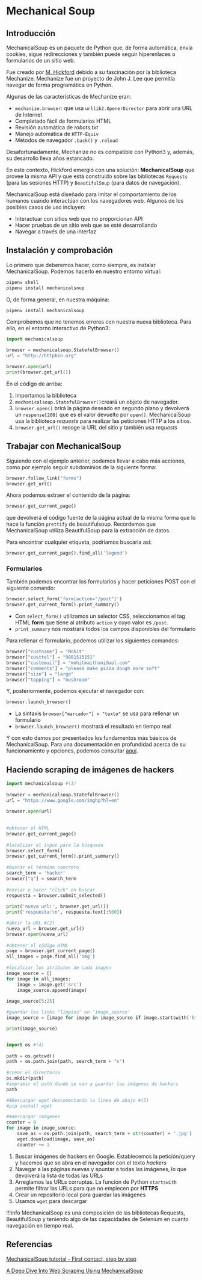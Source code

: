 # Mechanical Soup

## Introducción

MechanicalSoup es un paquete de Python que, de forma automática, envía cookies, sigue redirecciones y también puede seguir hiperenlaces o formularios de un sitio web.

Fue creado por [M. Hickford](https://github.com/hickford/) debido a su fascinación por la biblioteca Mechanize. Mechanize fue un proyecto de John J. Lee que permitia navegar de forma programática en Python.

Algunas de las características de Mechanize eran:

+ `mechanize.browser`: que usa `urllib2.OpenerDirector` para abrir una URL de Internet
+ Completado fácil de formularios HTML
+ Revisión automática de *robots.txt*
+ Manejo automática de `HTTP-Equiv`
+ Métodos de navegador `.back()` y `.reload`

Desafortunadamente, Mechanize no es compatible con Python3 y, además, su desarrollo lleva años estancado.

En este contexto, Hickford emergió con una solución: **MechanicalSoup** que provee la misma API y que está construido sobre las bibliotecas `Requests` (para las sesiones HTTP) y `BeautifulSoup` (para datos de navegación). 

MechanicalSoup está diseñado para imitar el comportamiento de los humanos cuando interactúan con los navegadores web. Algunos de los posibles casos de uso incluyen:

+ Interactuar con sitios web que no proporcionan API
+ Hacer pruebas de un sitio web que se esté desarrollando
+ Navegar a través de una interfaz

## Instalación y comprobación

Lo primero que deberemos hacer, como siempre, es instalar MechanicalSoup. Podemos hacerlo en nuestro entorno virtual:

```python
pipenv shell
pipenv install mechanicalsoup
```

O, de forma general, en nuestra máquina:

```python
pipenv install mechanicalsoup
```
Comprobemos que no tenemos errores con nuestra nueva biblioteca. Para ello, en el entorno interactivo de Python3:

```python
import mechanicalsoup

browser = mechanicalsoup.StatefulBrowser()
url = "http://httpbin.org"

browser.open(url)
print(browser.get_url())
```

En el código de arriba:

1. Importamos la biblioteca
2. `mechanicalsoup.StatefulBrowser()`creará un objeto de navegador. 
3. `browser.open()` brirá la página deseado en segundo plano y devolverá un `response[200]` que es el valor devuelto por `open()`.
    MechanicalSoup usa la biblioteca *requests* para realizar las peticiones HTTP a los sitios.
4.  `browser.get_url()` recoge la URL del sitio y también usa *requests*

## Trabajar con MechanicalSoup

Siguiendo con el ejemplo anterior, podemos llevar a cabo más acciones, como por ejemplo seguir subdominios de la siguiente forma:

```python
browser.follow_link("forms")
browser.get_url()
```

Ahora podemos extraer el contenido de la página:

```python
browser.get_current_page()
```

que devolverá el código fuente de la página actual de la misma forma que lo hace la función `prettify` de beautifulsoup. Recordemos que MechanicalSoup utiliza BeautifulSoup para la extracción de datos.

Para encontrar cualquier etiqueta, podríamos buscarla así:

```python
browser.get_current_page().find_all('legend')
```
### Formularios

También podemos encontrar los formularios y hacer peticiones POST con el siguiente comando:

```python
browser.select_form('form[action="/post"]')
browser.get_current_form().print_summary()
```

+ Con `select_form()` utilizamos un selector CSS, seleccionamos el tag HTML **form** que tiene al atributo `action` y cuyo valor es `/post`. 
+ `print_summary` nos mostrará todos los campos disponibles del formulario


Para rellenar el formulario, podemos utilizar los siguientes comandos:

```python
browser["custname"] = "Mohit"
browser["custtel"] = "9081515151"
browser["custemail"] = "mohitmaithani@aol.com"
browser["comments"] = "please make pizza dough more soft"
browser["size"] = "large"
browser["topping"] = "mushroom"
```

Y, posteriormente, podemos ejecutar el navegador con:

```python
browser.launch_browser()
```

+ La sintaxis `browser["marcador"] = "texto"` se usa para rellenar un formulario
+ `browser.launch_browser()` mostrará el resultado en tiempo real

Y con esto damos por presentados los fundamentos más básicos de MechanicalSoup. Para una documentación en profundidad acerca de su funcionamiento y opciones, podemos consultar [aquí](https://mechanicalsoup.readthedocs.io/en/stable/mechanicalsoup.html).

## Haciendo scraping de imágenes de hackers


```python
import mechanicalsoup #(1)
 
browser = mechanicalsoup.StatefulBrowser()
url = "https://www.google.com/imghp?hl=en"
 
browser.open(url)
  
 
#obtener el HTML
browser.get_current_page()
 
#localizar el input para la búsqueda
browser.select_form()
browser.get_current_form().print_summary()
 
#buscar el término concreto
search_term = 'hacker'
browser["q"] = search_term 
 
#enviar o hacer "click" en buscar
respuesta = browser.submit_selected()
 
print('nueva url:', browser.get_url())
print('respuesta:\n', respuesta.text[:500])

#abrir la URL #(2)
nueva_url = browser.get_url()
browser.open(nueva_url)
 
#obtener el código HTML
page = browser.get_current_page()
all_images = page.find_all('img')
 
#localizar los atributos de cada imagen
image_source = []
for image in all_images:
    image = image.get('src')
    image_source.append(image)
 
image_source[5:25]

#guardar los links "limpios" en 'image_source'
image_source = [image for image in image_source if image.startswith('https')]

print(image_source)


import os #(4)
 
path = os.getcwd()
path = os.path.join(path, search_term + "s")
 
#crear el directorio
os.mkdir(path)
#imprimir el path donde se van a guardar las imágenes de hackers
path

##Descargar wget descomentando la línea de abajo #(5)
#pip install wget  

##descargar imágenes
counter = 0
for image in image_source:
    save_as = os.path.join(path, search_term + str(counter) + '.jpg')
    wget.download(image, save_as)
    counter += 1
```


1. Buscar imágenes de hackers en Google. Establecemos la petición/query y hacemos que se abra en el navegador con el texto *hackers*
2. Navegar a las páginas nuevas y apuntar a todas las imágenes, lo que devolverá la lista de todas las URLs
3. Arreglamos las URLs corruptas. La función de Python `startswith` permite filtrar las URLs para que no empiecen por **HTTPS**
4. Crear un repositorio local para guardar las imágenes
5. Usamos `wget` para descargar
 

!!!info
    MechanicalSoop es una composición de las bibliotecas Requests, BeautifulSoup y teniendo algo de las capacidades de Selenium en cuanto navegación en tiempo real.



## Referencias

[MechanicalSoup tutorial - First contact, step by step](https://mechanicalsoup.readthedocs.io/en/stable/tutorial.html)

[A Deep Dive Into Web Scraping Using MechanicalSoup](https://analyticsindiamag.com/mechanicalsoup-web-scraping-custom-dataset-tutorial/)
